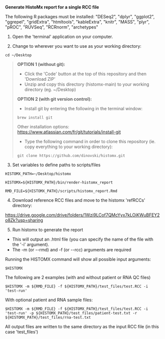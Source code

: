 **Generate HistoMx report for a single RCC file**

The following R packages must be installed:
"DESeq2", "dplyr", "ggplot2", "ggrepel", "gridExtra", "htmltools", "kableExtra", "knitr", "MASS", "plyr", "pROC", "RUVSeq", "RCRnorm", "archetypes"

1. Open the 'terminal' application on your computer.

2. Change to wherever you want to use as your working directory:
```
cd ~/Desktop
```

> **OPTION 1 (without git):**
> * Click the 'Code' button at the top of this repository and then 'Download ZIP'
> * Unzip and copy this directory (histomx-main) to your working directory (eg. ~/Desktop)
>
> **OPTION 2 (with git version control):**
> * Install git by entering the following in the terminal window:
> ```
> brew install git
> ```
> Other installation options: https://www.atlassian.com/fr/git/tutorials/install-git
>
> * Type the following command in order to clone this repository (ie. copy everything to your working directory):
> ```
> git clone https://github.com/dinovski/histomx.git
> ```

3. Set variables to define paths to scripts/files
```
HISTOMX_PATH=~/Desktop/histomx 

HISTOMX=${HISTOMX_PATH}/bin/render-histomx_report  

RMD_FILE=${HISTOMX_PATH}/scripts/histomx_report.Rmd
```

4. Download reference RCC files and move to the histomx 'refRCCs' directory:

https://drive.google.com/drive/folders/1Wzi9LCof7QMcYyx7kLOiKWuBFEY2o8Zk?usp=sharing


5. Run histomx to generate the report
* This will output an .html file (you can specify the name of the file with the '-i' argument).
* The -m (or --rmd) and -f (or --rcc) arguments are required

Running the HISTOMX command will show all possible input arguments:
```
$HISTOMX
```

The following are 2 examples (with and without patient or RNA QC files)
```
$HISTOMX -m ${RMD_FILE} -f ${HISTOMX_PATH}/test_files/test.RCC -i 'test-run'
```
With optional patient and RNA sample files:
```
$HISTOMX -m ${RMD_FILE} -f ${HISTOMX_PATH}/test_files/test.RCC -i 'test-run' -p ${HISTOMX_PATH}/test_files/patient-test.txt -r ${HISTOMX_PATH}/test_files/rna-test.txt
```
All output files are written to the same directory as the input RCC file (in this case 'test_files')
